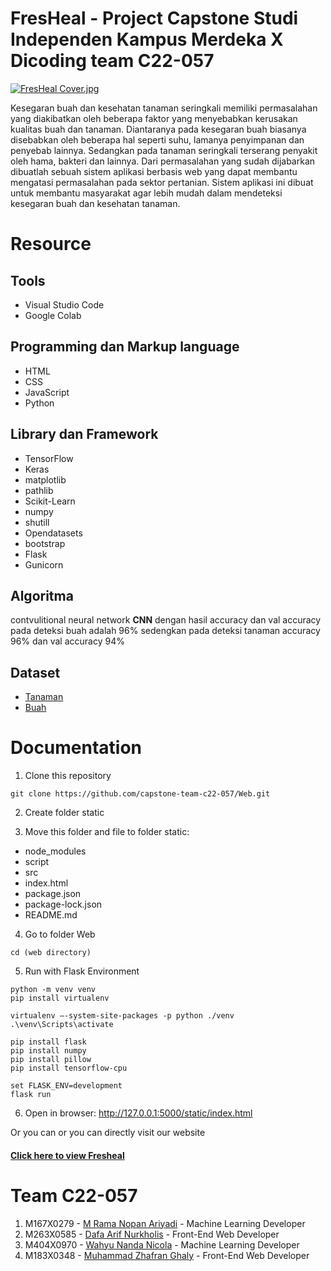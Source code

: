 # FresHeal - Project Capstone Studi Independen Kampus Merdeka X Dicoding team C22-057

[![FresHeal Cover.jpg](https://i.postimg.cc/1zcVFBD1/fresheal-cover.jpg)](https://postimg.cc/sBx2dpnT)

Kesegaran buah dan kesehatan tanaman seringkali memiliki permasalahan yang diakibatkan oleh beberapa faktor yang menyebabkan kerusakan kualitas buah dan tanaman. Diantaranya pada kesegaran buah biasanya disebabkan oleh beberapa hal seperti suhu, lamanya penyimpanan dan penyebab lainnya. Sedangkan pada tanaman seringkali terserang penyakit oleh hama, bakteri dan lainnya. Dari permasalahan yang sudah dijabarkan dibuatlah sebuah sistem aplikasi berbasis web yang dapat membantu mengatasi permasalahan pada sektor pertanian. Sistem aplikasi ini dibuat untuk membantu masyarakat agar lebih mudah dalam mendeteksi kesegaran buah dan kesehatan tanaman.  

# Resource 

## Tools
- Visual Studio Code
- Google Colab

## Programming dan Markup language
- HTML
- CSS
- JavaScript
- Python

## Library dan Framework
- TensorFlow
- Keras
- matplotlib
- pathlib
- Scikit-Learn
- numpy
- shutill
- Opendatasets
- bootstrap
- Flask
- Gunicorn 

## Algoritma
contvulitional  neural network __CNN__
dengan hasil accuracy dan val accuracy pada deteksi buah adalah 96% sedengkan pada deteksi tanaman accuracy 96% dan val accuracy 94%

## Dataset
- [Tanaman](https://www.kaggle.com/datasets/abdallahalidev/plantvillage-dataset)
- [Buah](https://www.kaggle.com/datasets/raghavrpotdar/fresh-and-stale-images-of-fruits-and-vegetables?select=stale_bitter_gourd)

# Documentation
1. Clone this repository
```
git clone https://github.com/capstone-team-c22-057/Web.git
```
2. Create folder static

3. Move this folder and file to folder static:
- node_modules
- script
- src
- index.html
- package.json
- package-lock.json
- README.md

4. Go to folder Web
```
cd (web directory)
```

5. Run with Flask Environment
```
python -m venv venv
pip install virtualenv

virtualenv —-system-site-packages -p python ./venv
.\venv\Scripts\activate

pip install flask
pip install numpy
pip install pillow
pip install tensorflow-cpu

set FLASK_ENV=development
flask run
```
6. Open in browser: http://127.0.0.1:5000/static/index.html

Or you can or you can directly visit our website
#### [**Click here to view Fresheal**](https://fresheal.netlify.app/)


# Team C22-057
1. M167X0279 - [M Rama Nopan Ariyadi](https://www.instagram.com/mrama_1011/) - Machine Learning Developer
2. M263X0585 - [Dafa Arif Nurkholis](https://www.instagram.com/dafarifn20/) - Front-End Web Developer
3. M404X0970 - [Wahyu Nanda Nicola](https://www.instagram.com/wahyunicola/) - Machine Learning Developer 
4. M183X0348 - [Muhammad Zhafran Ghaly](https://www.instagram.com/zhafran_ghaly/) - Front-End Web Developer



















